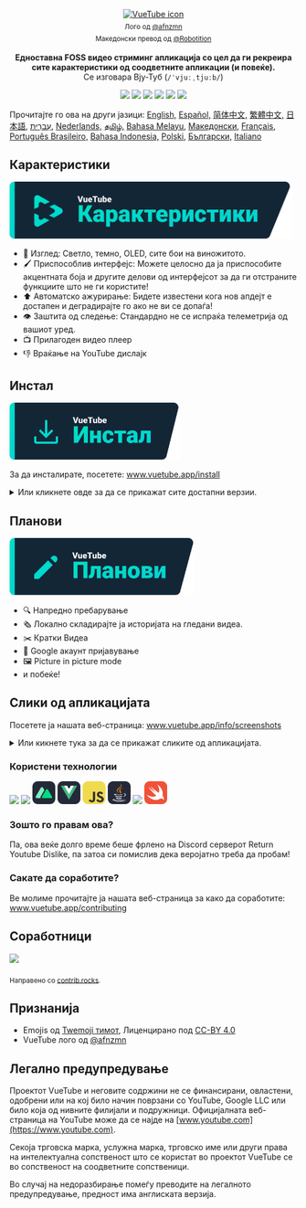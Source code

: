 <p align="center">
  <a href="https://vuetube.app/">
    <img src="https://cdn.discordapp.com/attachments/819655079447363659/990686682804264970/Group_4_6.svg" alt="VueTube icon" width="500"/>
  </a>
  </br>
  <sub>Лого од <a href="https://github.com/afnzmn">@afnzmn</a></sub></br>
  <sub>Македонски превод од <a href="https://github.com/Robotition">@Robotition</a></sub>
  </br>
  </br>
<strong>Едноставна FOSS видео стриминг апликација со цел да ги рекреира сите карактеристики од соодветните апликации (и повеќе).</strong>
</br>
Се изговара Вју-Туб (<code>/ˈvjuːˌtjuːb/</code>)
</p>

<p align="center">
  <a href="https://github.com/VueTubeApp/VueTube/blob/main/LICENSE" alt="License"><img src="https://img.shields.io/github/license/VueTubeApp/VueTube"></img></a>
  <a href="https://github.com/VueTubeApp/VueTube/actions/workflows/ci.yml" alt="CI"><img src="https://github.com/VueTubeApp/VueTube/actions/workflows/ci.yml/badge.svg"></img></a>
  <a href="https://reddit.com/r/vuetube" alt="Reddit"><img src="https://img.shields.io/reddit/subreddit-subscribers/vuetube?label=r%2FVuetube&logo=reddit&logoColor=white"></img></a>
  <a href="https://t.me/VueTube" alt="Telegram"><img src="https://img.shields.io/endpoint?label=VueTube&url=https%3A%2F%2Ftelegram-badge-4mbpu8e0fit4.runkit.sh%2F%3Furl%3Dhttps%3A%2F%2Ft.me%2FVuetube"></img></a>
  <a href="https://discord.gg/7P8KJrdd5W" alt="Discord"><img src="https://img.shields.io/discord/946587366242533377?label=Discord&style=flat&logo=discord&logoColor=white"></img></a>
  <a href="https://twitter.com/VueTubeApp" alt="Twitter"><img src="https://img.shields.io/twitter/follow/VueTubeApp?label=Follow&style=flat&logo=twitter"></img></a>
</p>

Прочитајте го ова на други јазици: [English,](readme.md) [Español,](readme.es.md) [简体中文,](readme.zh-hans.md) [繁體中文,](readme.zh-hant.md) [日本語,](readme.ja.md) [עִברִית,](readme.he.md) [Nederlands,](readme.nl.md) [தமிழ்,](readme.ta.md) [Bahasa Melayu,](readme.ms.md) [Македонски,](readme.mk.md) [Français,](readme.fr.md) [Português Brasileiro,](readme.pt-br.md) [Bahasa Indonesia,](readme.id.md) [Polski,](readme.pl.md) [Български,](readme.bg.md) [Italiano](readme.it.md)

## Карактеристики

<img src="./resources/readme-mk/Features.mk.svg" alt="VueTube icon" height="100"/>

- 🎨 Изглед: Светло, темно, OLED, сите бои на виножитото.
- 🖌️ Приспособлив интерфејс: Можете целосно да ја приспособите акцентната боја и другите делови од интерфејсот за да ги отстраните функциите што не ги користите!
- ⬆️ Автоматско ажурирање: Бидете известени кога нов апдејт е достапен и деградирајте го ако не ви се допаѓа!
- 👁️ Заштита од следење: Стандардно не се испраќа телеметрија од вашиот уред.
- 📺 Прилагоден видео плеер
- 👎 Враќање на YouTube дислајк

## Инстал

<img src="./resources/readme-mk/Install.mk.svg" alt="VueTube icon" height="100"/>

За да инсталирате, посетете: www.vuetube.app/install

<details>
  <summary>Или кликнете овде за да се прикажат сите достапни верзии.</summary>
<br />

### Android

| <a href=https://nightly.link/VueTubeApp/VueTube/workflows/ci/main/android.zip><img id="im" width="200" src=./resources/getunstable.png></a> | <a href=https://github.com/VueTubeApp/VueTube/releases/download/0.2/VueTube-Canary-June-15-2022.apk><img id="im" width="200" src=./resources/getcanary.png></a> | <a href=https://vuetube.app/install><img id="im" width="200" src=./resources/getstable.png></a> |
| ------------------------------------------------------------------------------------------------------------------------------------------- | --------------------------------------------------------------------------------------------------------------------------------------------------------------- | ----------------------------------------------------------------------------------------------- |
| Многу грешки, но ран пристап до функциите.                                                                                                  | Помалку грешки од нестабилна, малку повеќе функции од стабилна.                                                                                                 | Не е достапна додека апликацијата не стане поразвиена.                                          |

### iOS

| <a href=https://nightly.link/VueTubeApp/VueTube/workflows/ci/main/iOS.zip><img id="im" width="200" src=./resources/getunstable.png></a> | <a href=https://cdn.discordapp.com/attachments/949908267855921163/972164558930198528/VueTube-Canary-May-6-2022.ipa><img id="im" width="200" src=./resources/getcanary.png></a> | <a href=https://vuetube.app/install><img id="im" width="200" src=./resources/getstable.png></a> |
| --------------------------------------------------------------------------------------------------------------------------------------- | ------------------------------------------------------------------------------------------------------------------------------------------------------------------------------ | ----------------------------------------------------------------------------------------------- |
| Многу грешки, но ран пристап до функциите.                                                                                              | Помалку грешки од нестабилна, малку повеќе функции од стабилна.                                                                                                                | Не е достапна додека апликацијата не стане поразвиена.                                          |

</details>

## Планови

<img src="./resources/readme-mk/Plans.mk.svg" alt="VueTube icon" height="100"/>

- 🔍 Напредно пребарување
- 🗞️ Локално складирајте ја историјата на гледани видеа.
- ✂️ Кратки Видеа
- 🧑 Google акаунт пријавување
- 🖼️ Picture in picture mode
- и побеќе!

## Слики од апликацијата

Посетете ја нашата веб-страница: www.vuetube.app/info/screenshots

<details>
  <summary> Или кикнете тука за да се прикажат сликите од апликацијата. </summary>
<br />
  
<img src="https://vuetube.app/wtch.png" width="400">
<img src="https://vuetube.app/stng.png" width="400">
<img src="https://vuetube.app/srch.png" width="400">
     
</details>

### Користени технологии

<a href="https://capacitorjs.com/solution/vue"><img src="https://cdn.discordapp.com/attachments/953538236716814356/955694368742834176/Capacitator-Dark.svg" height=40/></a> <a href="https://vuetifyjs.com/"><img src="https://cdn.discordapp.com/attachments/810799100940255260/973719873467342908/Vuetify-Dark.svg" height=40/></a> <a href="https://nuxtjs.org/"><img src="https://github.com/tandpfun/skill-icons/raw/main/icons/NuxtJS-Dark.svg" height=40/></a> <a href="https://vuejs.org/"><img src="https://github.com/tandpfun/skill-icons/raw/main/icons/VueJS-Dark.svg" height=40/></a> <a href="https://javascript.com/"><img src="https://github.com/tandpfun/skill-icons/raw/main/icons/JavaScript.svg" height=40/></a> <a href="https://java.com/"><img src="https://github.com/tandpfun/skill-icons/raw/main/icons/Java-Dark.svg" height=40/></a> <a href="https://gradle.com/"><img src="https://cdn.discordapp.com/attachments/810799100940255260/955691550560636958/Gradle.svg" height=40/></a> <a href="https://developer.apple.com/swift/"><img src="https://github.com/tandpfun/skill-icons/raw/main/icons/Swift.svg" height=40/></a>

### Зошто го правам ова?

Па, ова веќе долго време беше фрлено на Discord серверот Return Youtube Dislike, па затоа си помислив дека веројатно треба да пробам!

### Сакате да соработите?

Ве молиме прочитајте ја нашата веб-страница за како да соработите: www.vuetube.app/contributing

## Соработници

<a href="https://github.com/VueTubeApp/VueTube/graphs/contributors">
  <img src="https://contrib.rocks/image?repo=VueTubeApp/VueTube" />
</a>

<sub>Направено со [contrib.rocks](https://contrib.rocks). </sub>

## Признанија

- Emojis од [Twemoji тимот](https://twemoji.twitter.com/), Лиценцирано под [CC-BY 4.0](https://creativecommons.org/licenses/by/4.0/)
- VueTube лого од [@afnzmn](https://github.com/afnzmn)

## Легално предупредување

Проектот VueTube и неговите содржини не се финансирани, овластени, одобрени или на кој било начин поврзани со YouTube, Google LLC или било која од нивните филијали и подружници. Официјалната веб-страница на YouTube може да се најде на [www.youtube.com](https://www.youtube.com).

Секоја трговска марка, услужна марка, трговско име или други права на интелектуална сопственост што се користат во проектот VueTube се во сопственост на соодветните сопственици.

Во случај на недоразбирање помеѓу преводите на легалното предупредување, предност има англиската верзија.
